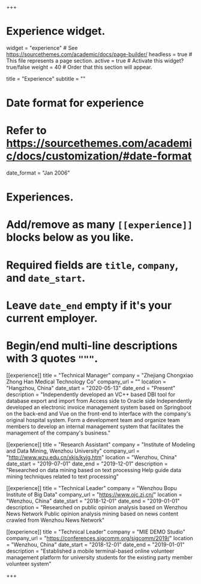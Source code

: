 +++
# Experience widget.
widget = "experience"  # See https://sourcethemes.com/academic/docs/page-builder/
headless = true  # This file represents a page section.
active = true  # Activate this widget? true/false
weight = 40  # Order that this section will appear.

title = "Experience"
subtitle = ""

# Date format for experience
#   Refer to https://sourcethemes.com/academic/docs/customization/#date-format
date_format = "Jan 2006"

# Experiences.
#   Add/remove as many `[[experience]]` blocks below as you like.
#   Required fields are `title`, `company`, and `date_start`.
#   Leave `date_end` empty if it's your current employer.
#   Begin/end multi-line descriptions with 3 quotes `"""`.
[[experience]]
  title = "Technical Manager"
  company = "Zhejiang Chongxiao Zhong Han Medical Technology Co"
  company_url = ""
  location = "Hangzhou, China"
  date_start = "2020-05-13"
  date_end = "Present"
  description = "Independently developed an VC++ based DBI tool for database export and import from Access side to Oracle side
Independently developed an electronic invoice management system based on Springboot on the back-end and Vue on the front-end to interface with the company's original hospital system.
Form a development team and organize team members to develop an internal management system that facilitates the management of the company's business."


[[experience]]
  title = "Research Assistant"
  company = "Institute of Modeling and Data Mining, Wenzhou University"
  company_url = "http://www.wzu.edu.cn/xkjs/kyjg.htm"
  location = "Wenzhou, China"
  date_start = "2019-07-01"
  date_end = "2019-12-01"
  description = "Researched on data mining based on text processing
  Help guide data mining techniques related to text processing"



[[experience]]
  title = "Technical Leader"
  company = "Wenzhou Bopu Institute of Big Data"
  company_url = "https://www.ojc.zj.cn/"
  location = "Wenzhou, China"
  date_start = "2018-12-01"
  date_end = "2019-01-01"
  description = "Researched on public opinion analysis based on Wenzhou News Network
  Public opinion analysis mining based on news content crawled from Wenzhou News Network"



[[experience]]
  title = "Technical Leader"
  company = "MIE DEMO Studio"
  company_url = "https://conferences.sigcomm.org/sigcomm/2019/"
  location = "Wenzhou, China"
  date_start = "2018-12-01"
  date_end = "2019-01-01"
  description = "Established a mobile terminal-based online volunteer management platform for university students for the existing party member volunteer system"

+++
